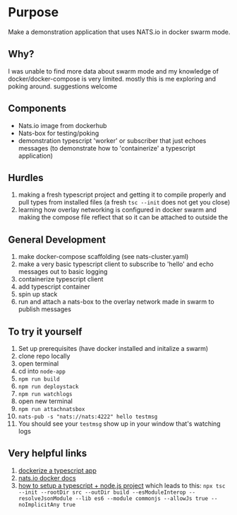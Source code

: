 # Purpose
Make a demonstration application that uses NATS.io in docker swarm mode.
## Why?
I was unable to find more data about swarm mode and my knowledge of docker/docker-compose is very limited. mostly this is me exploring and poking around. suggestions welcome

## Components
* Nats.io image from dockerhub
* Nats-box for testing/poking
* demonstration typescript 'worker' or subscriber that just echoes messages (to demonstrate how to 'containerize' a typescript application)

## Hurdles
1. making a fresh typescript project and getting it to compile properly and pull types from installed files (a fresh `tsc --init` does not get you close)
1. learning how overlay networking is configured in docker swarm and making the compose file reflect that so it can be attached to outside the 


## General Development
1. make docker-compose scaffolding (see nats-cluster.yaml)
1. make a very basic typescript client to subscribe to 'hello' and echo messages out to basic logging
1. containerize typescript client
1. add typescript container
1. spin up stack
1. run and attach a nats-box to the overlay network made in swarm to publish messages

## To try it yourself
1. Set up prerequisites (have docker installed and initalize a swarm)
1. clone repo locally
1. open terminal
1. cd into `node-app`
1. `npm run build`
1. `npm run deploystack`
1. `npm run watchlogs`
1. open new terminal
1. `npm run attachnatsbox`
1. `nats-pub -s "nats://nats:4222" hello testmsg`
1. You should see your `testmsg` show up in your window that's watching logs

## Very helpful links
1. [dockerize a typescript app](https://itnext.io/dockerize-a-typescript-app-in-15-mins-a0e8c1e904b3)
1. [nats.io docker docs](https://docs.nats.io/nats-server/nats_docker)
1. [how to setup a typescript + node.js project](https://khalilstemmler.com/blogs/typescript/node-starter-project/)
which leads to this: 
`npx tsc --init --rootDir src --outDir build --esModuleInterop --resolveJsonModule --lib es6 --module commonjs --allowJs true --noImplicitAny true`